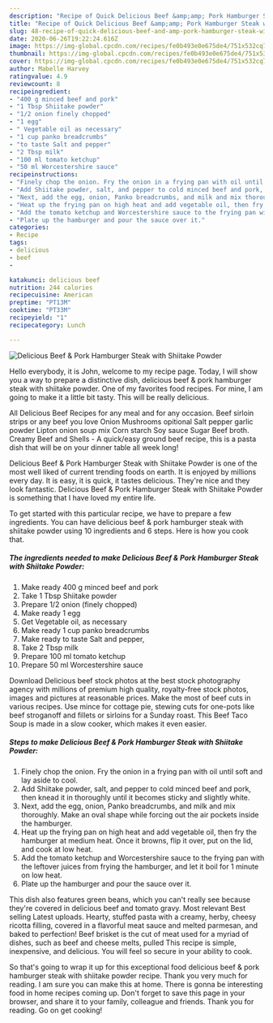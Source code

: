 ```yaml
---
description: "Recipe of Quick Delicious Beef &amp;amp; Pork Hamburger Steak with Shiitake Powder"
title: "Recipe of Quick Delicious Beef &amp;amp; Pork Hamburger Steak with Shiitake Powder"
slug: 48-recipe-of-quick-delicious-beef-and-amp-pork-hamburger-steak-with-shiitake-powder
date: 2020-06-26T19:22:24.616Z
image: https://img-global.cpcdn.com/recipes/fe0b493e0e675de4/751x532cq70/delicious-beef-pork-hamburger-steak-with-shiitake-powder-recipe-main-photo.jpg
thumbnail: https://img-global.cpcdn.com/recipes/fe0b493e0e675de4/751x532cq70/delicious-beef-pork-hamburger-steak-with-shiitake-powder-recipe-main-photo.jpg
cover: https://img-global.cpcdn.com/recipes/fe0b493e0e675de4/751x532cq70/delicious-beef-pork-hamburger-steak-with-shiitake-powder-recipe-main-photo.jpg
author: Mabelle Harvey
ratingvalue: 4.9
reviewcount: 8
recipeingredient:
- "400 g minced beef and pork"
- "1 Tbsp Shiitake powder"
- "1/2 onion finely chopped"
- "1 egg"
- " Vegetable oil as necessary"
- "1 cup panko breadcrumbs"
- "to taste Salt and pepper"
- "2 Tbsp milk"
- "100 ml tomato ketchup"
- "50 ml Worcestershire sauce"
recipeinstructions:
- "Finely chop the onion. Fry the onion in a frying pan with oil until soft and lay aside to cool."
- "Add Shiitake powder, salt, and pepper to cold minced beef and pork, then knead it in thoroughly until it becomes sticky and slightly white."
- "Next, add the egg, onion, Panko breadcrumbs, and milk and mix thoroughly. Make an oval shape while forcing out the air pockets inside the hamburger."
- "Heat up the frying pan on high heat and add vegetable oil, then fry the hamburger at medium heat. Once it browns, flip it over, put on the lid, and cook at low heat."
- "Add the tomato ketchup and Worcestershire sauce to the frying pan with the leftover juices from frying the hamburger, and let it boil for 1 minute on low heat."
- "Plate up the hamburger and pour the sauce over it."
categories:
- Recipe
tags:
- delicious
- beef
- 

katakunci: delicious beef  
nutrition: 244 calories
recipecuisine: American
preptime: "PT13M"
cooktime: "PT33M"
recipeyield: "1"
recipecategory: Lunch

---
```



![Delicious Beef &amp; Pork Hamburger Steak with Shiitake Powder](https://img-global.cpcdn.com/recipes/fe0b493e0e675de4/751x532cq70/delicious-beef-pork-hamburger-steak-with-shiitake-powder-recipe-main-photo.jpg)

Hello everybody, it is John, welcome to my recipe page. Today, I will show you a way to prepare a distinctive dish, delicious beef &amp; pork hamburger steak with shiitake powder. One of my favorites food recipes. For mine, I am going to make it a little bit tasty. This will be really delicious.

All Delicious Beef Recipes for any meal and for any occasion. Beef sirloin strips or any beef you love Onion Mushrooms opitional Salt pepper garlic powder Lipton onion soup mix Corn starch Soy sauce Sugar Beef broth. Creamy Beef and Shells - A quick/easy ground beef recipe, this is a pasta dish that will be on your dinner table all week long!

Delicious Beef &amp; Pork Hamburger Steak with Shiitake Powder is one of the most well liked of current trending foods on earth. It is enjoyed by millions every day. It is easy, it is quick, it tastes delicious. They're nice and they look fantastic. Delicious Beef &amp; Pork Hamburger Steak with Shiitake Powder is something that I have loved my entire life.


To get started with this particular recipe, we have to prepare a few ingredients. You can have delicious beef &amp; pork hamburger steak with shiitake powder using 10 ingredients and 6 steps. Here is how you cook that.

<!--inarticleads1-->

##### The ingredients needed to make Delicious Beef &amp; Pork Hamburger Steak with Shiitake Powder:

1. Make ready 400 g minced beef and pork
1. Take 1 Tbsp Shiitake powder
1. Prepare 1/2 onion (finely chopped)
1. Make ready 1 egg
1. Get  Vegetable oil, as necessary
1. Make ready 1 cup panko breadcrumbs
1. Make ready to taste Salt and pepper,
1. Take 2 Tbsp milk
1. Prepare 100 ml tomato ketchup
1. Prepare 50 ml Worcestershire sauce


Download Delicious beef stock photos at the best stock photography agency with millions of premium high quality, royalty-free stock photos, images and pictures at reasonable prices. Make the most of beef cuts in various recipes. Use mince for cottage pie, stewing cuts for one-pots like beef stroganoff and fillets or sirloins for a Sunday roast. This Beef Taco Soup is made in a slow cooker, which makes it even easier. 

<!--inarticleads2-->

##### Steps to make Delicious Beef &amp; Pork Hamburger Steak with Shiitake Powder:

1. Finely chop the onion. Fry the onion in a frying pan with oil until soft and lay aside to cool.
1. Add Shiitake powder, salt, and pepper to cold minced beef and pork, then knead it in thoroughly until it becomes sticky and slightly white.
1. Next, add the egg, onion, Panko breadcrumbs, and milk and mix thoroughly. Make an oval shape while forcing out the air pockets inside the hamburger.
1. Heat up the frying pan on high heat and add vegetable oil, then fry the hamburger at medium heat. Once it browns, flip it over, put on the lid, and cook at low heat.
1. Add the tomato ketchup and Worcestershire sauce to the frying pan with the leftover juices from frying the hamburger, and let it boil for 1 minute on low heat.
1. Plate up the hamburger and pour the sauce over it.


This dish also features green beans, which you can&#39;t really see because they&#39;re covered in delicious beef and tomato gravy. Most relevant Best selling Latest uploads. Hearty, stuffed pasta with a creamy, herby, cheesy ricotta filling, covered in a flavorful meat sauce and melted parmesan, and baked to perfection! Beef brisket is the cut of meat used for a myriad of dishes, such as beef and cheese melts, pulled This recipe is simple, inexpensive, and delicious. You will feel so secure in your ability to cook. 

So that's going to wrap it up for this exceptional food delicious beef &amp; pork hamburger steak with shiitake powder recipe. Thank you very much for reading. I am sure you can make this at home. There is gonna be interesting food in home recipes coming up. Don't forget to save this page in your browser, and share it to your family, colleague and friends. Thank you for reading. Go on get cooking!
